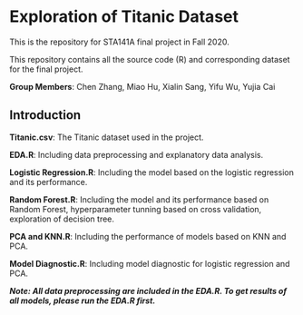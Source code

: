 # Exploration of Titanic Dataset
This is the repository for STA141A final project in Fall 2020.

This repository contains all the source code (R) and corresponding dataset for the final project.

**Group Members**: Chen Zhang, Miao Hu, Xialin Sang, Yifu Wu, Yujia Cai

## Introduction

**Titanic.csv**: The Titanic dataset used in the project.

**EDA.R**: Including data preprocessing and explanatory data analysis.

**Logistic Regression.R**: Including the model based on the logistic regression and its performance.

**Random Forest.R**: Including the model and its performance based on Random Forest, hyperparameter tunning based on cross validation, exploration of decision tree.

**PCA and KNN.R**: Including the performance of models based on KNN and PCA.

**Model Diagnostic.R**: Including model diagnostic for logistic regression and PCA.

***Note: All data preprocessing are included in the EDA.R. To get results of all models, please run the EDA.R first.***
